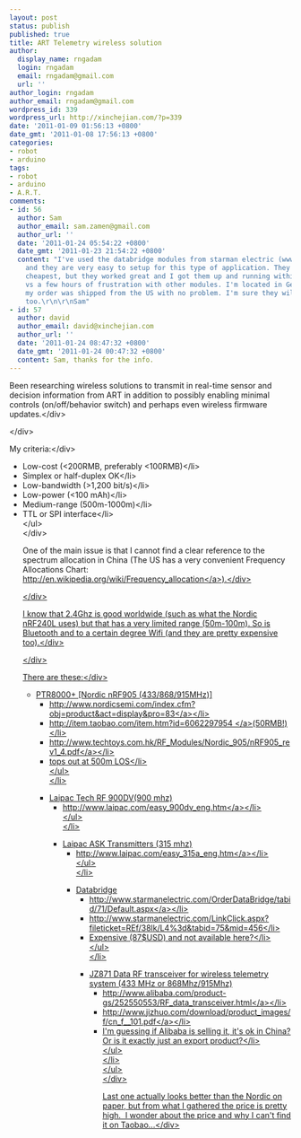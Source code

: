 ```yaml
---
layout: post
status: publish
published: true
title: ART Telemetry wireless solution
author:
  display_name: rngadam
  login: rngadam
  email: rngadam@gmail.com
  url: ''
author_login: rngadam
author_email: rngadam@gmail.com
wordpress_id: 339
wordpress_url: http://xinchejian.com/?p=339
date: '2011-01-09 01:56:13 +0800'
date_gmt: '2011-01-08 17:56:13 +0800'
categories:
- robot
- arduino
tags:
- robot
- arduino
- A.R.T.
comments:
- id: 56
  author: Sam
  author_email: sam.zamen@gmail.com
  author_url: ''
  date: '2011-01-24 05:54:22 +0800'
  date_gmt: '2011-01-23 21:54:22 +0800'
  content: "I've used the databridge modules from starman electric (www.starmanelectric.com),
    and they are very easy to setup for this type of application. They wern't the
    cheapest, but they worked great and I got them up and running within a few minutes
    vs a few hours of frustration with other modules. I'm located in Germany, and
    my order was shipped from the US with no problem. I'm sure they will ship to China
    too.\r\n\r\nSam"
- id: 57
  author: david
  author_email: david@xinchejian.com
  author_url: ''
  date: '2011-01-24 08:47:32 +0800'
  date_gmt: '2011-01-24 00:47:32 +0800'
  content: Sam, thanks for the info.
---
```

<div id="_mcePaste">Been researching wireless solutions to transmit in real-time sensor and decision information from ART in addition to possibly enabling minimal controls (on&#47;off&#47;behavior switch) and perhaps even wireless firmware updates.<&#47;div></p>
<div id="_mcePaste"><&#47;div></p>
<div>My criteria:<&#47;div></p>
<div>
<ul>
<li>Low-cost (<200RMB, preferably <100RMB)<&#47;li>
<li>Simplex or half-duplex OK<&#47;li>
<li>Low-bandwidth (>1,200 bit&#47;s)<&#47;li>
<li>Low-power (<100 mAh)<&#47;li>
<li>Medium-range (500m-1000m)<&#47;li>
<li>TTL or SPI interface<&#47;li><br />
<&#47;ul><br />
<&#47;div></p>
<div id="_mcePaste">One of the main issue is that I cannot find a clear reference to the spectrum allocation in China (The US has a very convenient Frequency Allocations Chart: <a href="http:&#47;&#47;en.wikipedia.org&#47;wiki&#47;Frequency_allocation">http:&#47;&#47;en.wikipedia.org&#47;wiki&#47;Frequency_allocation<&#47;a>).<&#47;div></p>
<div><&#47;div></p>
<div id="_mcePaste">I know that 2.4Ghz is good worldwide (such as what the Nordic nRF240L uses) but that has a very limited range (50m-100m). So is Bluetooth and to a certain degree Wifi (and they are pretty expensive too).<&#47;div></p>
<div><&#47;div></p>
<div>There are these:<&#47;div></p>
<div>
<ul>
<li>PTR8000+ [Nordic nRF905 (433&#47;868&#47;915MHz)]
<ul>
<li><a href="http:&#47;&#47;www.nordicsemi.com&#47;index.cfm?obj=product&amp;act=display&amp;pro=83">http:&#47;&#47;www.nordicsemi.com&#47;index.cfm?obj=product&amp;act=display&amp;pro=83<&#47;a><&#47;li>
<li><a href="http:&#47;&#47;item.taobao.com&#47;item.htm?id=6062297954 ">http:&#47;&#47;item.taobao.com&#47;item.htm?id=6062297954 <&#47;a>(50RMB!)<&#47;li>
<li><a href="http:&#47;&#47;www.techtoys.com.hk&#47;RF_Modules&#47;Nordic_905&#47;nRF905_rev1_4.pdf">http:&#47;&#47;www.techtoys.com.hk&#47;RF_Modules&#47;Nordic_905&#47;nRF905_rev1_4.pdf<&#47;a><&#47;li>
<li>tops out at 500m LOS<&#47;li><br />
<&#47;ul><br />
<&#47;li></p>
<li>Laipac Tech RF 900DV(900 mhz)
<ul>
<li><a href="http:&#47;&#47;www.laipac.com&#47;easy_900dv_eng.htm">http:&#47;&#47;www.laipac.com&#47;easy_900dv_eng.htm<&#47;a><&#47;li><br />
<&#47;ul><br />
<&#47;li></p>
<li>Laipac ASK Transmitters (315 mhz)
<ul>
<li><a href="http:&#47;&#47;www.laipac.com&#47;easy_900dv_eng.htm">http:&#47;&#47;www.laipac.com&#47;easy_315a_eng.htm<&#47;a><&#47;li><br />
<&#47;ul><br />
<&#47;li></p>
<li>Databridge
<ul>
<li><a href="http:&#47;&#47;www.starmanelectric.com&#47;OrderDataBridge&#47;tabid&#47;71&#47;Default.aspx">http:&#47;&#47;www.starmanelectric.com&#47;OrderDataBridge&#47;tabid&#47;71&#47;Default.aspx<&#47;a><&#47;li>
<li>http:&#47;&#47;www.starmanelectric.com&#47;LinkClick.aspx?fileticket=REf&#47;38lk&#47;L4%3d&amp;tabid=75&amp;mid=456<&#47;li>
<li>Expensive (87$USD) and not available here?<&#47;li><br />
<&#47;ul><br />
<&#47;li></p>
<li>JZ871 Data RF transceiver for wireless telemetry system (433 MHz or 868Mhz&#47;915Mhz)
<ul>
<li><a href="http:&#47;&#47;www.laipac.com&#47;easy_900dv_eng.htm">http:&#47;&#47;www.alibaba.com&#47;product-gs&#47;252550553&#47;RF_data_transceiver.html<&#47;a><&#47;li>
<li><a href="http:&#47;&#47;www.jizhuo.com&#47;download&#47;product_images&#47;f&#47;cn_f__101.pdf">http:&#47;&#47;www.jizhuo.com&#47;download&#47;product_images&#47;f&#47;cn_f__101.pdf<&#47;a><&#47;li>
<li>I'm guessing if Alibaba is selling it, it's ok in China? Or is it exactly just an export product?<&#47;li><br />
<&#47;ul><br />
<&#47;li><br />
<&#47;ul><br />
<&#47;div></p>
<div id="_mcePaste">Last one actually looks better than the Nordic on paper, but from what I gathered the price is pretty high. &nbsp;I wonder about the price and why I can't find it on Taobao...<&#47;div></p>
